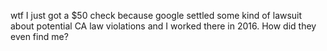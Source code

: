 wtf I just got a $50 check because google settled some kind of lawsuit about potential CA law violations and I worked there in 2016. How did they even find me?

